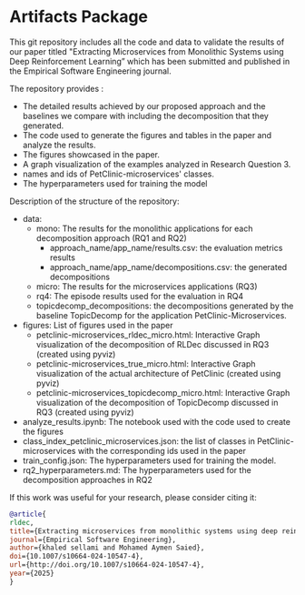 # Artifacts Package
This git repository includes all the code and data to validate the results of our paper titled "Extracting Microservices from Monolithic Systems using Deep Reinforcement Learning” which has been submitted and published in the Empirical Software Engineering journal.

The repository provides :
* The detailed results achieved by our proposed approach and the baselines we compare with including the decomposition that they generated.
* The code used to generate the figures and tables in the paper and analyze the results.
* The figures showcased in the paper.
* A graph visualization of the examples analyzed in Research Question 3.
* names and ids of PetClinic-microservices' classes.
* The hyperparameters used for training the model

Description of the structure of the repository:
* data:
  * mono: The results for the monolithic applications for each decomposition approach (RQ1 and RQ2)
    * approach_name/app_name/results.csv: the evaluation metrics results
    * approach_name/app_name/decompositions.csv: the generated decompositions
  * micro: The results for the microservices applications (RQ3)
  * rq4: The episode results used for the evaluation in RQ4
  * topicdecomp_decompositions: the decompositions generated by the baseline TopicDecomp for the application PetClinic-Microservices.
* figures: List of figures used in the paper
  * petclinic-microservices_rldec_micro.html: Interactive Graph visualization of the decomposition of RLDec discussed in RQ3 (created using pyviz)
  * petclinic-microservices_true_micro.html: Interactive Graph visualization of the actual architecture of PetClinic (created using pyviz)
  * petclinic-microservices_topicdecomp_micro.html: Interactive Graph visualization of the decomposition of TopicDecomp discussed in RQ3 (created using pyviz)
* analyze_results.ipynb: The notebook used with the code used to create the figures
* class_index_petclinic_microservices.json: the list of classes in PetClinic-microservices with the corresponding ids used in the paper 
* train_config.json: The hyperparameters used for training the model.
* rq2_hyperparameters.md: The hyperparameters used for the decomposition approaches in RQ2

If this work was useful for your research, please consider citing it:
```bibtex
@article{
rldec,
title={Extracting microservices from monolithic systems using deep reinforcement learning},
journal={Empirical Software Engineering},
author={khaled sellami and Mohamed Aymen Saied},
doi={10.1007/s10664-024-10547-4},
url={http://doi.org/10.1007/s10664-024-10547-4},
year={2025}
}
```
